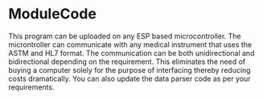 # ModuleCode
This program can be uploaded on any ESP based microcontroller. The microntroller can communicate with any medical instrument that uses the ASTM and HL7 format. The communication can be both unidirectional and bidirectional depending on the requirement. This eliminates the need of buying a computer solely for the purpose of interfacing thereby reducing costs dramatically.
You can also update the data parser code as per your requirements.
